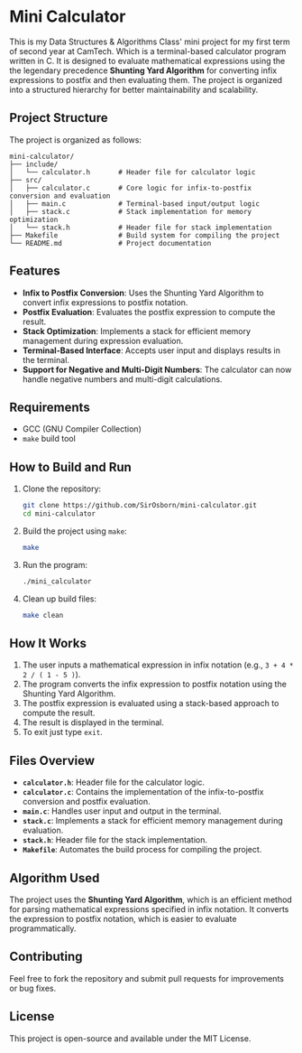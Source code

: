 # Mini Calculator

This is my Data Structures & Algorithms Class' mini project for my first term of second year at CamTech. Which is a terminal-based calculator program written in C. It is designed to evaluate mathematical expressions using the the legendary precedence **Shunting Yard Algorithm** for converting infix expressions to postfix and then evaluating them. The project is organized into a structured hierarchy for better maintainability and scalability.

## Project Structure

The project is organized as follows:

```
mini-calculator/
├── include/
│   └── calculator.h       # Header file for calculator logic
├── src/
│   ├── calculator.c       # Core logic for infix-to-postfix conversion and evaluation
│   ├── main.c             # Terminal-based input/output logic
│   ├── stack.c            # Stack implementation for memory optimization
│   └── stack.h            # Header file for stack implementation
├── Makefile               # Build system for compiling the project
└── README.md              # Project documentation
```

## Features

- **Infix to Postfix Conversion**: Uses the Shunting Yard Algorithm to convert infix expressions to postfix notation.
- **Postfix Evaluation**: Evaluates the postfix expression to compute the result.
- **Stack Optimization**: Implements a stack for efficient memory management during expression evaluation.
- **Terminal-Based Interface**: Accepts user input and displays results in the terminal.
- **Support for Negative and Multi-Digit Numbers**: The calculator can now handle negative numbers and multi-digit calculations.

## Requirements

- GCC (GNU Compiler Collection)
- `make` build tool

## How to Build and Run

1. Clone the repository:
   ```bash
   git clone https://github.com/SirOsborn/mini-calculator.git
   cd mini-calculator
   ```

2. Build the project using `make`:
   ```bash
   make
   ```

3. Run the program:
   ```bash
   ./mini_calculator
   ```

4. Clean up build files:
   ```bash
   make clean
   ```

## How It Works

1. The user inputs a mathematical expression in infix notation (e.g., `3 + 4 * 2 / ( 1 - 5 )`).
2. The program converts the infix expression to postfix notation using the Shunting Yard Algorithm.
3. The postfix expression is evaluated using a stack-based approach to compute the result.
4. The result is displayed in the terminal.
5. To exit just type `exit`.

## Files Overview

- **`calculator.h`**: Header file for the calculator logic.
- **`calculator.c`**: Contains the implementation of the infix-to-postfix conversion and postfix evaluation.
- **`main.c`**: Handles user input and output in the terminal.
- **`stack.c`**: Implements a stack for efficient memory management during evaluation.
- **`stack.h`**: Header file for the stack implementation.
- **`Makefile`**: Automates the build process for compiling the project.

## Algorithm Used

The project uses the **Shunting Yard Algorithm**, which is an efficient method for parsing mathematical expressions specified in infix notation. It converts the expression to postfix notation, which is easier to evaluate programmatically.

## Contributing

Feel free to fork the repository and submit pull requests for improvements or bug fixes.

## License

This project is open-source and available under the MIT License.
